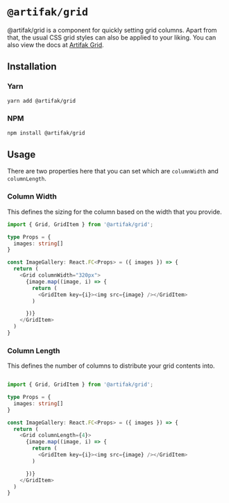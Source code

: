 # `@artifak/grid`

@artifak/grid is a component for quickly setting grid columns. Apart from that, the usual CSS grid styles can also be applied to your liking. You can also view the docs at [Artifak Grid](https://www.artifak.dev/?content=Grid).

## Installation

### Yarn

```sh
yarn add @artifak/grid
```

### NPM

```sh
npm install @artifak/grid
```

## Usage

There are two properties here that you can set which are `columnWidth` and `columnLength`.

### Column Width

This defines the sizing for the column based on the width that you provide.

```ts
import { Grid, GridItem } from '@artifak/grid';

type Props = {
  images: string[]
}

const ImageGallery: React.FC<Props> = ({ images }) => {
  return (
    <Grid columnWidth="320px">
      {image.map((image, i) => {
        return (
          <GridItem key={i}><img src={image} /></GridItem>
        )

      })}
    </GridItem>
  )
}

```

### Column Length

This defines the number of columns to distribute your grid contents into.

```ts

import { Grid, GridItem } from '@artifak/grid';

type Props = {
  images: string[]
}

const ImageGallery: React.FC<Props> = ({ images }) => {
  return (
    <Grid columnLength={4}>
      {image.map((image, i) => {
        return (
          <GridItem key={i}><img src={image} /></GridItem>
        )

      })}
    </GridItem>
  )
}

```
